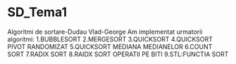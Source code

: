 # SD_Tema1
 Algoritmi de sortare-Dudau Vlad-George
 Am implementat urmatorii algoritmi:
 1.BUBBLESORT
 2.MERGESORT
 3.QUICKSORT
 4.QUICKSORT PIVOT RANDOMIZAT
 5.QUICKSORT MEDIANA MEDIANELOR
 6.COUNT SORT
 7.RADIX SORT
 8.RAIDX SORT OPERATII PE BITI
 9.STL:FUNCTIA SORT
